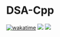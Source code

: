 # DSA-Cpp

[![wakatime](https://wakatime.com/badge/github/Kanav-Arora/DSA-Cpp.svg)](https://wakatime.com/badge/github/Kanav-Arora/DSA-Cpp)
![](https://img.shields.io/tokei/lines/github/kanav-arora/dsa-cpp)
![](https://img.shields.io/github/languages/top/kanav-arora/dsa-cpp)
